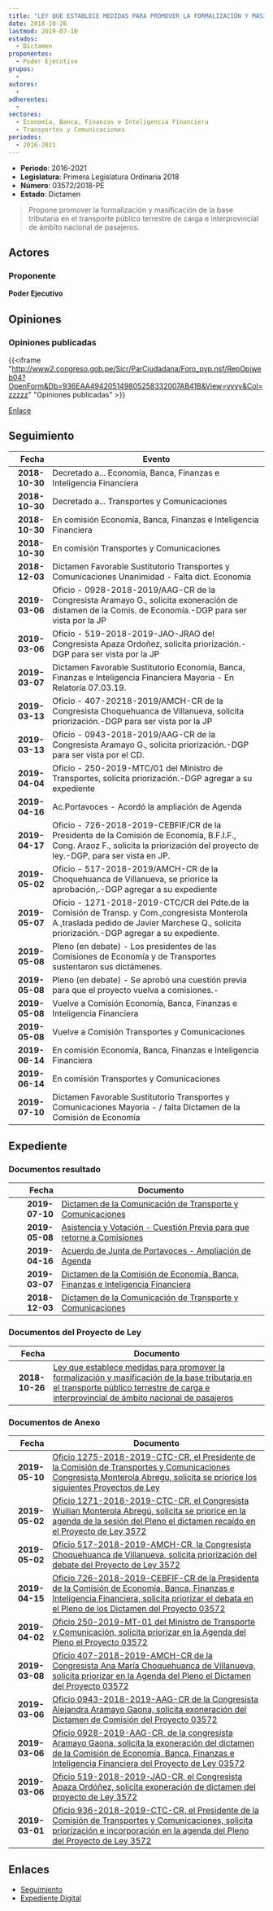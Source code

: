 ```yaml
---
title: "LEY QUE ESTABLECE MEDIDAS PARA PROMOVER LA FORMALIZACIÓN Y MASIFICACIÓN DE LA BASE TRIBUTARIA EN EL TRANSPORTE PÚBLICO TERRESTRE DE CARGA E INTERPROVINCIAL DE ÁMBITO NACIONAL DE PASAJEROS"
date: 2018-10-26
lastmod: 2019-07-10
estados: 
  - Dictamen
proponentes: 
  - Poder Ejecutivo
grupos: 
  - 
autores: 
  - 
adherentes: 
  - 
sectores: 
  - Economía, Banca, Finanzas e Inteligencia Financiera
  - Transportes y Comunicaciones
periodos: 
  - 2016-2021
---
```


- **Periodo**: 2016-2021
- **Legislatura**: Primera Legislatura Ordinaria 2018
- **Número**: 03572/2018-PE
- **Estado**: Dictamen

> Propone promover la formalización y masificación de la base tributaria en el transporte público terrestre de carga e interprovincial de ámbito nacional de pasajeros.


## Actores

### Proponente

**Poder Ejecutivo**


## Opiniones

### Opiniones publicadas

{{<iframe "http://www2.congreso.gob.pe/Sicr/ParCiudadana/Foro_pvp.nsf/RepOpiweb04?OpenForm&Db=936EAA494205149805258332007AB41B&View=yyyy&Col=zzzzz" "Opiniones publicadas" >}}

[Enlace](http://www2.congreso.gob.pe/Sicr/ParCiudadana/Foro_pvp.nsf/RepOpiweb04?OpenForm&Db=936EAA494205149805258332007AB41B&View=yyyy&Col=zzzzz)

## Seguimiento

| Fecha | Evento |
|------:|--------|
| **2018-10-30** | Decretado a... Economía, Banca, Finanzas e Inteligencia Financiera|
| **2018-10-30** | Decretado a... Transportes y Comunicaciones|
| **2018-10-30** | En comisión Economía, Banca, Finanzas e Inteligencia Financiera|
| **2018-10-30** | En comisión Transportes y Comunicaciones|
| **2018-12-03** | Dictamen Favorable Sustitutorio Transportes y Comunicaciones Unanimidad - Falta dict. Economía|
| **2019-03-06** | Oficio - 0928-2018-2019/AAG-CR de la Congresista Aramayo G., solicita exoneración de distamen de la Comis. de Economía.-DGP para ser vista por la JP|
| **2019-03-06** | Oficio - 519-2018-2019-JAO-JRAO del Congresista Apaza Ordoñez, solicita priorización.-DGP para ser vista por la JP|
| **2019-03-07** | Dictamen Favorable Sustitutorio Economía, Banca, Finanzas e Inteligencia Financiera Mayoria - En Relatoría 07.03.19.|
| **2019-03-13** | Oficio - 407-20218-2019/AMCH-CR de la Congresista Choquehuanca de Villanueva, solicita priorización.-DGP para ser vista por la JP|
| **2019-03-13** | Oficio - 0943-2018-2019/AAG-CR de la Congresista Aramayo G., solicita priorización.-DGP para ser vista por el CD.|
| **2019-04-04** | Oficio - 250-2019-MTC/01 del Ministro de Transportes, solicita priorización.-DGP agregar a su expediente|
| **2019-04-16** | Ac.Portavoces - Acordó la ampliación de Agenda|
| **2019-04-17** | Oficio - 726-2018-2019-CEBFIF/CR de la Presidenta de la Comisión de Economía, B.F.I.F., Cong. Araoz F., solicita la priorización del proyecto de ley.-DGP, para ser vista en JP.|
| **2019-05-02** | Oficio - 517-2018-2019/AMCH-CR de la Choquehuanca de Villanueva, se priorice la aprobación,.-DGP agregar a su expediente|
| **2019-05-07** | Oficio - 1271-2018-2019-CTC/CR del Pdte.de la Comisión de Transp. y Com.,congresista Monterola A.,traslada pedido de Javier Marchese Q., solicita priorización.-DGP agregar a su expediente.|
| **2019-05-08** | Pleno (en debate) - Los presidentes de las Comisiones de Economía y de Transportes sustentaron sus dictámenes.|
| **2019-05-08** | Pleno (en debate) - Se aprobó una cuestión previa para que el proyecto vuelva a comisiones.-|
| **2019-05-08** | Vuelve a Comisión Economía, Banca, Finanzas e Inteligencia Financiera|
| **2019-05-08** | Vuelve a Comisión Transportes y Comunicaciones|
| **2019-06-14** | En comisión Economía, Banca, Finanzas e Inteligencia Financiera|
| **2019-06-14** | En comisión Transportes y Comunicaciones|
| **2019-07-10** | Dictamen Favorable Sustitutorio Transportes y Comunicaciones Mayoria - / falta Dictamen de la Comisión de Economía|


## Expediente


### Documentos resultado

| Fecha | Documento |
|------:|--------|
| **2019-07-10** | [Dictamen de la Comunicación de Transporte y Comunicaciones](http://www.leyes.congreso.gob.pe/Documentos/2016_2021/Dictamenes/Proyectos_de_Ley/03572DC23MAY20190710.pdf) |
| **2019-05-08** | [Asistencia y Votación - Cuestión Previa para que retorne a Comisiones](http://www.leyes.congreso.gob.pe/Documentos/2016_2021/Asistencia_y_Votacion/Proyectos_de_Ley/AVCP0357220190508.pdf) |
| **2019-04-16** | [Acuerdo de Junta de Portavoces - Ampliación de Agenda](http://www.leyes.congreso.gob.pe/Documentos/2016_2021/Acuerdos/Junta_Portavoces/AJP_PL03572_20190416.pdf) |
| **2019-03-07** | [Dictamen de la Comisión de Economía, Banca, Finanzas e Inteligencia Financiera](http://www.leyes.congreso.gob.pe/Documentos/2016_2021/Dictamenes/Proyectos_de_Ley/03572DC09MAY20190307.pdf) |
| **2018-12-03** | [Dictamen de la Comunicación de Transporte y Comunicaciones](http://www.leyes.congreso.gob.pe/Documentos/2016_2021/Dictamenes/Proyectos_de_Ley/03572DC23MAY20181203.pdf) |

### Documentos del Proyecto de Ley

| Fecha | Documento |
|------:|--------|
| **2018-10-26** | [Ley que establece medidas para promover la formalización y masificación de la base tributaria en el transporte público terrestre de carga e interprovincial de ámbito nacional de pasajeros](http://www.leyes.congreso.gob.pe/Documentos/2016_2021/Proyectos_de_Ley_y_de_Resoluciones_Legislativas/PL0357220181026.pdf) |

### Documentos de Anexo

| Fecha | Documento |
|------:|--------|
| **2019-05-10** | [Oficio 1275-2018-2019-CTC-CR, el Presidente de la Comisión de Transportes y Comunicaciones Congresista Monterola Abregu, solicita se priorice los siguientes Proyectos de Ley](http://www.leyes.congreso.gob.pe/Documentos/2016_2021/Oficios/Comisiones_Ordinarias/OFICIO-1275-2018-2019-CTC-CR.pdf) |
| **2019-05-02** | [Oficio 1271-2018-2019-CTC-CR, el Congresista Wuilian Monterola Abregú, solicita se priorice en la agenda de la sesión del Pleno el dictamen recaído en el Proyecto de Ley 3572](http://www.leyes.congreso.gob.pe/Documentos/2016_2021/Oficios/Comisiones_Ordinarias/OFICIO-1271-2018-2019-CTC-CR.pdf) |
| **2019-05-02** | [Oficio 517-2018-2019-AMCH-CR, la Congresista Choquehuanca de Villanueva, solicita priorización del debate del Proyecto de Ley 3572](http://www.leyes.congreso.gob.pe/Documentos/2016_2021/Oficios/Congresistas/OFICIO-517-2018-2019-AMCH-CR.pdf) |
| **2019-04-15** | [Oficio 726-2018-2019-CEBFIF-CR de la Presidenta de la Comisión de Economía, Banca, Finanzas e Inteligencia Financiera, solicita priorizar el debata en el Pleno de los Dictamen del Proyecto 03572](http://www.leyes.congreso.gob.pe/Documentos/2016_2021/Oficios/Comisiones_Ordinarias/OFICIO-726-2018-2019-CEBFIF-CR.pdf) |
| **2019-04-02** | [Oficio 250-2019-MT-01 del Ministro de Transporte y Comunicación, solicita priorizar en la Agenda del Pleno el Proyecto 03572](http://www.leyes.congreso.gob.pe/Documentos/2016_2021/Oficios/Otras_Instituciones/OFICIO-250-2019-MT-01.pdf) |
| **2019-03-08** | [Oficio 407-2018-2019-AMCH-CR de la Congresista Ana María Choquehuanca de Villanueva, solicita priorizar en la Agenda del Pleno el Dictamen del Proyecto 03572](http://www.leyes.congreso.gob.pe/Documentos/2016_2021/Oficios/Congresistas/OFICIO-407-2018-2019-AMCH-CR.pdf) |
| **2019-03-06** | [Oficio 0943-2018-2019-AAG-CR de la Congresista Alejandra Aramayo Gaona, solicita exoneración del Dictamen de Comisión del Proyecto 03572](http://www.leyes.congreso.gob.pe/Documentos/2016_2021/Oficios/Congresistas/OFICIO-0943-2018-2019-AAG-CR.pdf) |
| **2019-03-06** | [Oficio 0928-2019-AAG-CR, de la congresista Aramayo Gaona, solicita la exoneración del dictamen de la Comisión de Economía, Banca, Finanzas e Inteligencia Financiera del Proyecto de Ley 03572](http://www.leyes.congreso.gob.pe/Documentos/2016_2021/Oficios/Congresistas/OFICIO-0928-2018-2019-AAG-CR.pdf) |
| **2019-03-06** | [Oficio 519-2018-2019-JAO-CR, el Congresista Apaza Ordóñez, solicita exoneración de dictamen del proyecto de Ley 3572](http://www.leyes.congreso.gob.pe/Documentos/2016_2021/Oficios/Congresistas/OFICIO-519-2018-2019-JAO-CR.pdf) |
| **2019-03-01** | [Oficio 936-2018-2019-CTC-CR, el Presidente de la Comisión de Transportes y Comunicaciones, solicita priorización e incorporación en la agenda del Pleno del Proyecto de Ley 3572](http://www.leyes.congreso.gob.pe/Documentos/2016_2021/Oficios/Comisiones_Ordinarias/OFICIO-936-2018-2019-CTC-CR.pdf) |

## Enlaces 

- [Seguimiento](http://www2.congreso.gob.pe/Sicr/TraDocEstProc/CLProLey2016.nsf/f7fff46988ca05b1052578e100829cc7/18460ee20c7bb68a0525833200826bd6?OpenDocument)
- [Expediente Digital](http://www2.congreso.gob.pe/Sicr/TraDocEstProc/CLProLey2016.nsf/f7fff46988ca05b1052578e100829cc7/18460ee20c7bb68a0525833200826bd6?OpenDocument&Click=05257FB7005EB655.eb71d0cf91d8294e05256cdf006b5706/$Body/0.1C6C)
